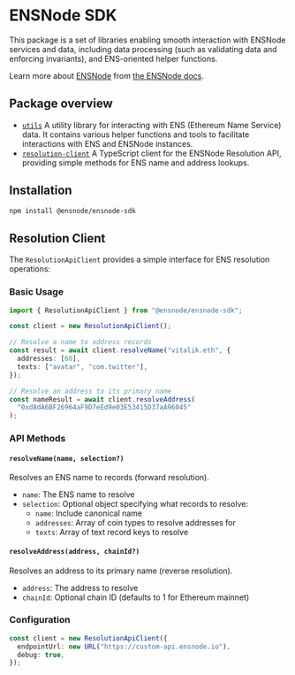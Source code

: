 # ENSNode SDK

This package is a set of libraries enabling smooth interaction with ENSNode services and data, including data processing (such as validating data and enforcing invariants), and ENS-oriented helper functions.

Learn more about [ENSNode](https://ensnode.io/) from [the ENSNode docs](https://ensnode.io/docs/).

## Package overview

- [`utils`](utils) A utility library for interacting with ENS (Ethereum Name Service) data. It contains various helper functions and tools to facilitate interactions with ENS and ENSNode instances.
- [`resolution-client`](src/resolution-client.ts) A TypeScript client for the ENSNode Resolution API, providing simple methods for ENS name and address lookups.

## Installation

```bash
npm install @ensnode/ensnode-sdk
```

## Resolution Client

The `ResolutionApiClient` provides a simple interface for ENS resolution operations:

### Basic Usage

```typescript
import { ResolutionApiClient } from "@ensnode/ensnode-sdk";

const client = new ResolutionApiClient();

// Resolve a name to address records
const result = await client.resolveName("vitalik.eth", {
  addresses: [60],
  texts: ["avatar", "com.twitter"],
});

// Resolve an address to its primary name
const nameResult = await client.resolveAddress(
  "0xd8dA6BF26964aF9D7eEd9e03E53415D37aA96045"
);
```

### API Methods

#### `resolveName(name, selection?)`

Resolves an ENS name to records (forward resolution).

- `name`: The ENS name to resolve
- `selection`: Optional object specifying what records to resolve:
  - `name`: Include canonical name
  - `addresses`: Array of coin types to resolve addresses for
  - `texts`: Array of text record keys to resolve

#### `resolveAddress(address, chainId?)`

Resolves an address to its primary name (reverse resolution).

- `address`: The address to resolve
- `chainId`: Optional chain ID (defaults to 1 for Ethereum mainnet)

### Configuration

```typescript
const client = new ResolutionApiClient({
  endpointUrl: new URL("https://custom-api.ensnode.io"),
  debug: true,
});
```
